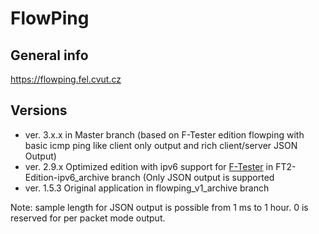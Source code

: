 FlowPing
===========
## General info
https://flowping.fel.cvut.cz

## Versions
* ver. 3.x.x in Master branch (based on F-Tester edition flowping with basic icmp ping like client only output and rich client/server JSON Output)
* ver. 2.9.x Optimized edition with ipv6 support for [F-Tester](https://f-tester.fel.cvut.cz/en) in FT2-Edition-ipv6_archive branch (Only JSON output is supported
* ver. 1.5.3 Original application in flowping_v1_archive branch 

Note: sample length for JSON output is possible from 1 ms to 1 hour. 0 is reserved for per packet mode output.
